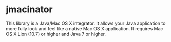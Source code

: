 jmacinator
==========

This library is a Java/Mac OS X integrator. It allows your Java application to more fully look and feel like a native Mac OS X application. It requires Mac OS X Lion (10.7) or higher and Java 7 or higher.
